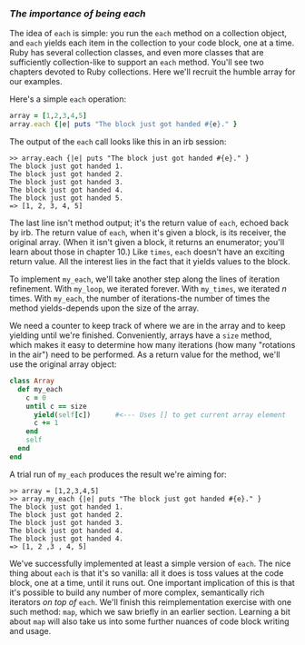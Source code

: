### *The importance of being each* ###
The idea of `each` is simple: you run the `each` method on a collection object, and `each` yields each item in the collection to your code block, one at a time. Ruby has several collection classes, and even more classes that are sufficiently collection-like to support an `each` method. You'll see two chapters devoted to Ruby collections. Here we'll recruit the humble array for our examples.

Here's a simple `each` operation:

```ruby
array = [1,2,3,4,5]
array.each {|e| puts "The block just got handed #{e}." }
```
The output of the `each` call looks like this in an irb session:
```irb
>> array.each {|e| puts "The block just got handed #{e}." }
The block just got handed 1.
The block just got handed 2.
The block just got handed 3.
The block just got handed 4.
The block just got handed 5.
=> [1, 2, 3, 4, 5]
```
The last line isn't method output; it's the return value of `each`, echoed back by irb. The return value of `each`, when it's given a block, is its receiver, the original array. (When it isn't given a block, it returns an enumerator; you'll learn about those in chapter 10.) Like `times`, `each` doesn't have an exciting return value. All the interest lies in the fact that it yields values to the block.

To implement `my_each`, we'll take another step along the lines of iteration refinement. With `my_loop`, we iterated forever. With `my_times`, we iterated *n* times. With `my_each`, the number of iterations-the number of times the method yields-depends upon the size of the array.

We need a counter to keep track of where we are in the array and to keep yielding until we're finished. Conveniently, arrays have a `size` method, which makes it easy to determine how many iterations (how many "rotations in the air") need to be performed. As a return value for the method, we'll use the original array object:

```ruby
class Array
  def my_each
    c = 0
    until c == size
      yield(self[c])      #<--- Uses [] to get current array element
      c += 1
    end
    self
  end
end
```
A trial run of `my_each` produces the result we're aiming for:

```irb
>> array = [1,2,3,4,5]
>> array.my_each {|e| puts "The block just got handed #{e}." }
The block just got handed 1.
The block just got handed 2.
The block just got handed 3.
The block just got handed 4.
The block just got handed 4.
=> [1, 2 ,3 , 4, 5]
```
We've successfully implemented at least a simple version of `each`. The nice thing about `each` is that it's so vanilla: all it does is toss values at the code block, one at a time, until it runs out. One important implication of this is that it's possible to build any number of more complex, semantically rich iterators *on top of* `each`. We'll finish this reimplementation exercise with one such method: `map`, which we saw briefly in an earlier section. Learning a bit about `map` will also take us into some further nuances of code block writing and usage.
